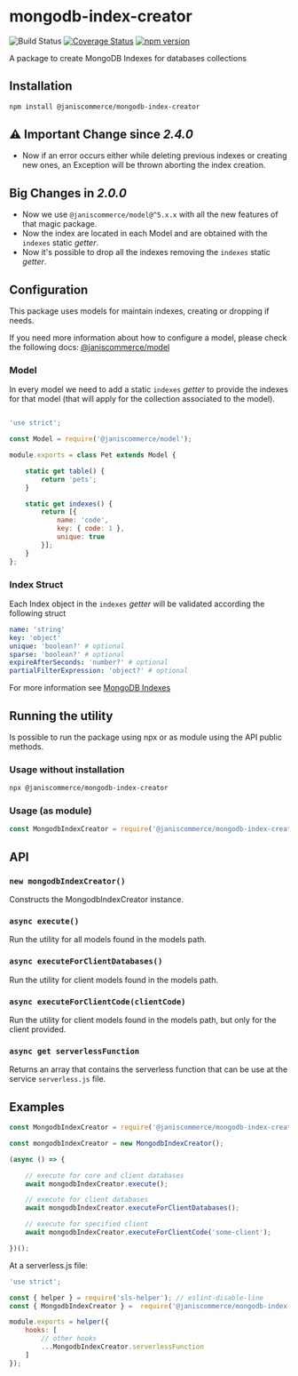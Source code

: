 # mongodb-index-creator

![Build Status](https://github.com/janis-commerce/mongodb-index-creator/workflows/Build%20Status/badge.svg)
[![Coverage Status](https://coveralls.io/repos/github/janis-commerce/mongodb-index-creator/badge.svg?branch=master)](https://coveralls.io/github/janis-commerce/mongodb-index-creator?branch=master)
[![npm version](https://badge.fury.io/js/%40janiscommerce%2Fmongodb-index-creator.svg)](https://www.npmjs.com/package/@janiscommerce/mongodb-index-creator)

A package to create MongoDB Indexes for databases collections

## Installation
```sh
npm install @janiscommerce/mongodb-index-creator
```

## :warning: Important Change since _2.4.0_
- Now if an error occurs either while deleting previous indexes or creating new ones, an Exception will be thrown aborting the index creation.

## Big Changes in _2.0.0_
- Now we use `@janiscommerce/model@^5.x.x` with all the new features of that magic package.
- Now the index are located in each Model and are obtained with the `indexes` static _getter_.
- Now it's possible to drop all the indexes removing the `indexes` static _getter_.

## Configuration
This package uses models for maintain indexes, creating or dropping if needs.

If you need more information about how to configure a model, please check the following docs: [@janiscommerce/model](https://www.npmjs.com/package/@janiscommerce/model)

### Model
In every model we need to add a static `indexes` _getter_ to provide the indexes for that model (that will apply for the collection associated to the model).

```js

'use strict';

const Model = require('@janiscommerce/model');

module.exports = class Pet extends Model {

	static get table() {
		return 'pets';
	}

	static get indexes() {
		return [{
			name: 'code',
			key: { code: 1 },
			unique: true
		}];
	}
};

```

### Index Struct
Each Index object in the `indexes` _getter_ will be validated according the following struct

```yaml
name: 'string'
key: 'object'
unique: 'boolean?' # optional
sparse: 'boolean?' # optional
expireAfterSeconds: 'number?' # optional
partialFilterExpression: 'object?' # optional
```

For more information see [MongoDB Indexes](https://docs.mongodb.com/manual/indexes/)

## Running the utility

Is possible to run the package using npx or as module using the API public methods.

### Usage without installation
```sh
npx @janiscommerce/mongodb-index-creator
```

### Usage (as module)
```js
const MongodbIndexCreator = require('@janiscommerce/mongodb-index-creator');
```

## API

### **`new mongodbIndexCreator()`**

Constructs the MongodbIndexCreator instance.

### **`async execute()`**

Run the utility for all models found in the models path.

### **`async executeForClientDatabases()`**

Run the utility for client models found in the models path.

### **`async executeForClientCode(clientCode)`**

Run the utility for client models found in the models path, but only for the client provided.

### **`async get serverlessFunction`**
Returns an array that contains the serverless function that can be use at the service `serverless.js` file.

## Examples

```js
const MongodbIndexCreator = require('@janiscommerce/mongodb-index-creator');

const mongodbIndexCreator = new MongodbIndexCreator();

(async () => {

	// execute for core and client databases
	await mongodbIndexCreator.execute();

	// execute for client databases
	await mongodbIndexCreator.executeForClientDatabases();

	// execute for specified client
	await mongodbIndexCreator.executeForClientCode('some-client');

})();
```

At a serverless.js file:
```js
'use strict';

const { helper } = require('sls-helper'); // eslint-disable-line
const { MongodbIndexCreator } =  require('@janiscommerce/mongodb-index-creator');

module.exports = helper({
	hooks: [
		// other hooks
		...MongodbIndexCreator.serverlessFunction
	]
});
```